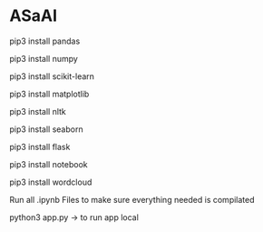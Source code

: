 # ASaAI

pip3 install pandas

pip3 install numpy

pip3 install scikit-learn

pip3 install matplotlib

pip3 install nltk

pip3 install seaborn

pip3 install flask

pip3 install notebook

pip3 install wordcloud

Run all .ipynb Files to make sure everything needed is compilated


python3 app.py -> to run app local
